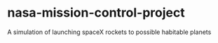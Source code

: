 # nasa-mission-control-project
 A simulation of launching spaceX rockets to possible habitable planets
